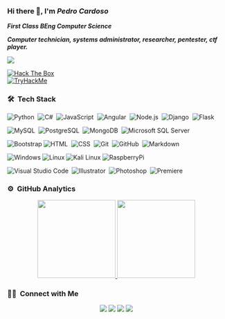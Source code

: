 ### Hi there 👋, I'm **_Pedro Cardoso_** 
**_First Class BEng Computer Science_**

**_Computer technician, systems administrator, researcher, pentester, ctf player._**

![](https://komarev.com/ghpvc/?username=osodracpt)

<a href="https://www.hackthebox.eu/profile/39239">
<img src="http://www.hackthebox.eu/badge/image/39239" alt="Hack The Box">
</a>
<br>
<!---
<a href="https://tryhackme.com/p/OsodracPT"><img src="https://tryhackme-badges.s3.amazonaws.com/OsodracPT.png" alt="TryHackMe"></a>
--->
<a href="https://tryhackme.com/p/OsodracPT"><img src="https://i.imgur.com/qtrttGg.png" alt="TryHackMe"></a>
<br>

### 🛠 &nbsp;Tech Stack


![Python](https://img.shields.io/badge/-Python-05122A?style=flat&logo=python)&nbsp;
![C#](https://img.shields.io/badge/-C%23-05122A?style=flat&logo=c-sharp)&nbsp;
![JavaScript](https://img.shields.io/badge/-JavaScript-05122A?style=flat&logo=javascript)&nbsp;
![Angular](https://img.shields.io/badge/-Angular-05122A?style=flat&logo=Angular)&nbsp;
![Node.js](https://img.shields.io/badge/-Node.js-05122A?style=flat&logo=node.js)&nbsp;
![Django](https://img.shields.io/badge/-Django-05122A?style=flat&logo=django&logoColor=092E20)&nbsp;
![Flask](https://img.shields.io/badge/-Flask-05122A?style=flat&logo=flask)&nbsp;

![MySQL](https://img.shields.io/badge/-MySQL-05122A?style=flat&logo=mysql)&nbsp;
![PostgreSQL](https://img.shields.io/badge/-PostgreSQL-05122A?style=flat&logo=postgresql)&nbsp;
![MongoDB](https://img.shields.io/badge/-MongoDB-05122A?style=flat&logo=mongodb)&nbsp;
![Microsoft SQL Server](https://img.shields.io/badge/-Microsoft%20SQL%20Sever-05122A?style=flat&logo=microsoft%20sql%20server)&nbsp;

![Bootstrap](https://img.shields.io/badge/-Bootstrap-05122A?style=flat&logo=bootstrap&logoColor=563D7C)
![HTML](https://img.shields.io/badge/-HTML-05122A?style=flat&logo=HTML5)&nbsp;
![CSS](https://img.shields.io/badge/-CSS-05122A?style=flat&logo=CSS3&logoColor=1572B6)&nbsp;
![Git](https://img.shields.io/badge/-Git-05122A?style=flat&logo=git)&nbsp;
![GitHub](https://img.shields.io/badge/-GitHub-05122A?style=flat&logo=github)&nbsp;
![Markdown](https://img.shields.io/badge/-Markdown-05122A?style=flat&logo=markdown)

![Windows](https://img.shields.io/badge/-Windows-05122A?style=flat&logo=windows)
![Linux](https://img.shields.io/badge/-Linux-05122A?style=flat&logo=linux)
![Kali Linux](https://img.shields.io/badge/-Kali_Linux-05122A?style=flat&logo=kali-linux)
![RaspberryPi](https://img.shields.io/badge/-Raspberry%20Pi-05122A?style=flat&logo=Raspberry%20Pi)


![Visual Studio Code](https://img.shields.io/badge/-Visual%20Studio%20Code-05122A?style=flat&logo=visual-studio-code&logoColor=007ACC)&nbsp;
![Illustrator](https://img.shields.io/badge/-Illustrator-05122A?style=flat&logo=adobe-illustrator)&nbsp;
![Photoshop](https://img.shields.io/badge/-Photoshop-05122A?style=flat&logo=adobe-photoshop)&nbsp;
![Premiere](https://img.shields.io/badge/-Adobe%20Premiere%20Pro-05122A?style=flat&logo=Adobe%20Premiere%20Pro)&nbsp;


### ⚙️ &nbsp;GitHub Analytics

<p align="center">
<a href="https://github.com/osodracpt">
  <img height="180em" src="https://github-readme-stats-eight-theta.vercel.app/api?username=osodracpt&show_icons=true&theme=algolia&include_all_commits=true&count_private=true"/>
  <img height="180em" src="https://github-readme-stats-eight-theta.vercel.app/api/top-langs/?username=osodracpt&layout=compact&langs_count=8&theme=algolia"/>
</a>
</p>

### 🤝🏻 &nbsp;Connect with Me

<p align="center">
<a href="https://pedrocardoso.co.uk/"><img src="https://img.shields.io/badge/-pedrocardoso.co.uk-3423A6?style=flat&logo=Google-Chrome&logoColor=white"/></a>
<a href="https://www.linkedin.com/in/pedroosodrac/"><img src="https://img.shields.io/badge/-Pedro%20Cardoso-0077B5?style=flat&logo=Linkedin&logoColor=white"/></a>
<a href="https://github.com/osodracpt"><img src="https://img.shields.io/badge/-@OsodracPT-1769FF?style=flat&logo=Github&logoColor=white"/></a>
<a href="https://www.youtube.com/user/Osodrac98/"><img src="https://img.shields.io/badge/-Youtube-FF0000?style=flat&logo=youtube&logoColor=white"/></a>
</p>